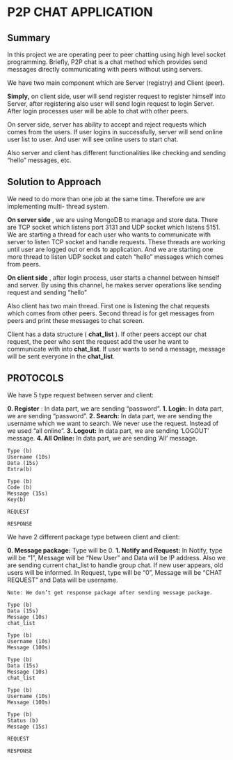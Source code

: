 # P2P CHAT APPLICATION


## Summary

In this project we are operating peer to peer chatting using high level socket programming.
Briefly, P2P chat is a chat method which provides send messages directly communicating
with peers without using servers.

We have two main component which are Server (registry) and Client (peer).

**Simply,** on client side, user will send register request to register himself into Server, after
registering also user will send login request to login Server. After login processes user will be
able to chat with other peers.

On server side, server has ability to accept and reject requests which comes from the users.
If user logins in successfully, server will send online user list to user. And user will see online
users to start chat.

Also server and client has different functionalities like checking and sending “hello”
messages, etc.

## Solution to Approach

We need to do more than one job at the same time. Therefore we are implementing multi-
thread system.

**On server side** , we are using MongoDB to manage and store data. There are TCP socket
which listens port 3131 and UDP socket which listens 5151. We are starting a thread for each
user who wants to communicate with server to listen TCP socket and handle requests. These
threads are working until user are logged out or ends to application. And we are starting one
more thread to listen UDP socket and catch “hello” messages which comes from peers.

**On client side** , after login process, user starts a channel between himself and server. By
using this channel, he makes server operations like sending request and sending “hello”

Also client has two main thread. First one is listening the chat requests which comes from
other peers. Second thread is for get messages from peers and print these messages to chat
screen.

Client has a data structure ( **chat_list** ). If other peers accept our chat request, the peer who
sent the request add the user he want to communicate with into **chat_list**. If user wants to
send a message, message will be sent everyone in the **chat_list**.


## PROTOCOLS

We have 5 type request between server and client:

**0. Register** : In data part, we are sending “password”.
**1. Login:** In data part, we are sending “password”.
**2. Search:** In data part, we are sending the username which we want to search. We
    never use the request. Instead of we used “all online”.
**3. Logout:** In data part, we are sending ‘LOGOUT’ message.
**4. All Online:** In data part, we are sending ‘All’ message.

```
Type (b)
Username (10s)
Data (15s)
Extra(b)
```
```
Type (b)
Code (b)
Message (15s)
Key(b)
```
```
REQUEST
```
```
RESPONSE
```

We have 2 different package type between client and client:

**0. Message package:**
    Type will be 0.
**1. Notify and Request:**
    In Notify, type will be “1”, Message will be “New User” and Data will be IP address.
    Also we are sending current chat_list to handle group chat. If new user appears, old
    users will be informed.
       In Request, type will be “0”, Message will be “CHAT REQUEST” and
       Data will be username.

```
Note: We don’t get response package after sending message package.
```
```
Type (b)
Data (15s)
Message (10s)
chat_list
```
```
Type (b)
Username (10s)
Message (100s)
```
```
Type (b)
Data (15s)
Message (10s)
chat_list
```
```
Type (b)
Username (10s)
Message (100s)
```
```
Type (b)
Status (b)
Message (15s)
```
```
REQUEST
```
```
RESPONSE
```

